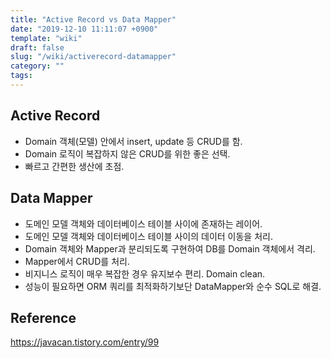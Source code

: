 ```yaml
---
title: "Active Record vs Data Mapper"
date: "2019-12-10 11:11:07 +0900"
template: "wiki"
draft: false
slug: "/wiki/activerecord-datamapper"
category: ""
tags:
---
```


## Active Record

- Domain 객체(모델) 안에서 insert, update 등 CRUD를 함.
- Domain 로직이 복잡하지 않은 CRUD를 위한 좋은 선택.
- 빠르고 간편한 생산에 초점.

## Data Mapper

- 도메인 모델 객체와 데이터베이스 테이블 사이에 존재하는 레이어.
- 도메인 모델 객체와 데이터베이스 테이블 사이의 데이터 이동을 처리.
- Domain 객체와 Mapper과 분리되도록 구현하여 DB를 Domain 객체에서 격리.
- Mapper에서 CRUD를 처리.
- 비지니스 로직이 매우 복잡한 경우 유지보수 편리. Domain clean.
- 성능이 필요하면 ORM 쿼리를 최적화하기보단 DataMapper와 순수 SQL로 해결.

## Reference

<https://javacan.tistory.com/entry/99>

